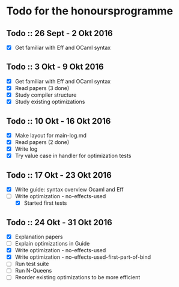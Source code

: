 # Todo for the honoursprogramme

## Todo :: 26 Sept - 2 Okt 2016
- [x] Get familiar with Eff and OCaml syntax

## Todo :: 3 Okt - 9 Okt 2016
- [x] Get familiar with Eff and OCaml syntax
- [x] Read papers (3 done)
- [x] Study compiler structure
- [x] Study existing optimizations

## Todo :: 10 Okt - 16 Okt 2016
- [x] Make layout for main-log.md
- [x] Read papers (2 done)
- [x] Write log
- [x] Try value case in handler for optimization tests

## Todo :: 17 Okt - 23 Okt 2016
- [x] Write guide: syntax overview Ocaml and Eff
- [ ] Write optimization - no-effects-used
    * [x] Started first tests

## Todo :: 24 Okt - 31 Okt 2016
- [x] Explanation papers
- [ ] Explain optimizations in Guide
- [x] Write optimization - no-effects-used
- [x] Write optimization - no-effects-used-first-part-of-bind
- [ ] Run test suite
- [ ] Run N-Queens
- [ ] Reorder existing optimizations to be more efficient
